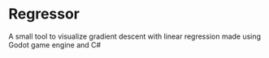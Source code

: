 # Regressor
A small tool to visualize gradient descent with linear regression made using Godot game engine and C#
